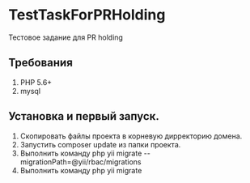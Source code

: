 # TestTaskForPRHolding
Тестовое задание для PR holding

## Требования
1. PHP 5.6+
2. mysql

## Установка и первый запуск.
1. Скопировать файлы проекта в корневую дирректорию домена.
2. Запустить composer update из папки проекта.
3. Выполнить команду php yii migrate --migrationPath=@yii/rbac/migrations
4. Выполнить команду php yii migrate